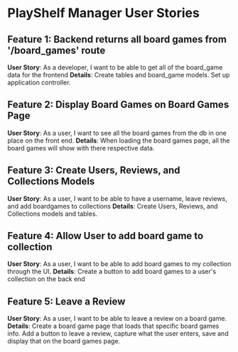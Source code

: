 # PlayShelf Manager User Stories

## Feature 1: Backend returns all board games from '/board_games' route

**User Story**: As a developer, I want to be able to get all of the board_game data for the frontend
**Details**: Create tables and board_game models. Set up application controller.

## Feature 2: Display Board Games on Board Games Page

**User Story**: As a user, I want to see all the board games from the db in one place on the front end. 
**Details**: When loading the board games page, all the board games will show with there respective data. 

## Feature 3: Create Users, Reviews, and Collections Models

**User Story**: As a user, I want to be able to have a username, leave reviews, and add boardgames to collections
**Details**: Create Users, Reviews, and Collections models and tables. 

## Feature 4: Allow User to add board game to collection

**User Story**: As a user, I want to be able to add board games to my collection through the UI.
**Details**: Create a button to add board games to a user's collection on the back end

## Feature 5: Leave a Review

**User Story**: As a user, I want to be able to leave a review on a board game. 
**Details**: Create a board game page that loads that specific board games info. Add a button to leave a review, capture what the user enters, save and display that on the board games page. 
